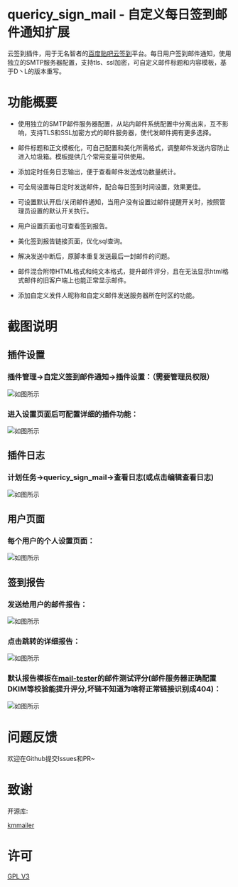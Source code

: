 # quericy_sign_mail - 自定义每日签到邮件通知扩展
云签到插件，用于无名智者的[百度贴吧云签到](https://github.com/MoeNetwork/Tieba-Cloud-Sign)平台。每日用户签到邮件通知，使用独立的SMTP服务器配置，支持tls、ssl加密，可自定义邮件标题和内容模板，基于D丶L的版本重写。

功能概要
===
+ 使用独立的SMTP邮件服务器配置，从站内邮件系统配置中分离出来，互不影响，支持TLS和SSL加密方式的邮件服务器，使代发邮件拥有更多选择。

+ 邮件标题和正文模板化，可自己配置和美化所需格式，调整邮件发送内容防止进入垃圾箱。模板提供几个常用变量可供使用。

+ 添加定时任务日志输出，便于查看邮件发送成功数量统计。

+ 可全局设置每日定时发送邮件，配合每日签到时间设置，效果更佳。

+ 可设置默认开启/关闭邮件通知，当用户没有设置过邮件提醒开关时，按照管理员设置的默认开关执行。

+ 用户设置页面也可查看签到报告。

+ 美化签到报告链接页面，优化sql查询。

+ 解决发送中断后，原脚本重复发送最后一封邮件的问题。

+ 邮件混合附带HTML格式和纯文本格式，提升邮件评分，且在无法显示html格式邮件的旧客户端上也能正常显示邮件。

+ 添加自定义发件人昵称和自定义邮件发送服务器所在时区的功能。

截图说明
===

## 插件设置

### 插件管理->自定义签到邮件通知->插件设置：（需要管理员权限）
![如图所示](https://i.imgur.com/duyzD5y.png)

### 进入设置页面后可配置详细的插件功能：
![如图所示](https://i.imgur.com/yhiK0xk.png)

## 插件日志

### 计划任务->quericy_sign_mail->查看日志(或点击编辑查看日志)
![如图所示](https://i.imgur.com/kRxWsBS.png)

## 用户页面

### 每个用户的个人设置页面：
![如图所示](https://i.imgur.com/CksC6gh.png)

## 签到报告

### 发送给用户的邮件报告：
![如图所示](https://i.imgur.com/AzpaLSd.png)

### 点击跳转的详细报告：
![如图所示](https://i.imgur.com/1Dsuslq.png)

### 默认报告模板在[mail-tester](http://www.mail-tester.com)的邮件测试评分(邮件服务器正确配置DKIM等校验能提升评分,坏链不知道为啥将正常链接识别成404)：
![如图所示](https://i.imgur.com/2mvaFie.png)

问题反馈
===

欢迎在Github提交Issues和PR~


致谢
===

开源库:

[kmmailer](https://github.com/innomatic-libs/kmmailer)

许可
===
[GPL V3](https://github.com/quericy/quericy_sign_mail/blob/master/LICENSE)
